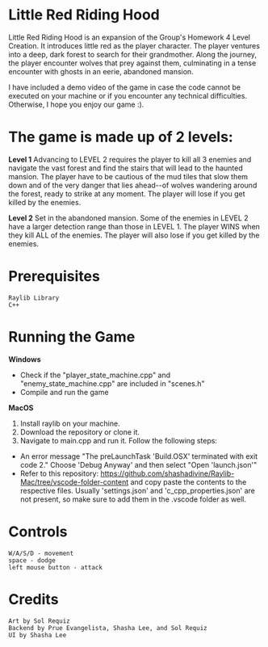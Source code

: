 # Little Red Riding Hood
Little Red Riding Hood is an expansion of the Group's Homework 4 Level Creation. It introduces little red as the player character. The player ventures into a deep, dark forest to search for their grandmother. Along the journey, the player encounter wolves that prey against them, culminating in a tense encounter with ghosts in an eerie, abandoned mansion. 

I have included a demo video of the game in case the code cannot be executed on your machine or if you encounter any technical difficulties. Otherwise, I hope you enjoy our game :).

# The game is made up of 2 levels:
**Level 1**
Advancing to LEVEL 2 requires the player to kill all 3 enemies and navigate the vast forest and find the stairs that will lead to the haunted mansion. The player have to be cautious  of the mud tiles that slow them down and of the very danger that lies ahead--of wolves wandering around the forest, ready to strike at any moment. The player will lose if you get killed by the enemies.

**Level 2**
Set in the abandoned mansion. Some of the enemies in LEVEL 2 have a larger detection range than those in LEVEL 1. The player WINS when they kill ALL of the enemies. The player will also lose if you get killed by the enemies.


# Prerequisites 
	Raylib Library
  	C++

# Running the Game 
**Windows**
- Check if the "player_state_machine.cpp" and "enemy_state_machine.cpp" are included in "scenes.h"
- Compile and run the game 

**MacOS**
 1. Install raylib on your machine.
 2. Download the repository or clone it.
 3. Navigate to main.cpp and run it. Follow the following steps:
- An error message "The preLaunchTask 'Build.OSX' terminated with exit code 2." Choose 'Debug Anyway' and then select "Open 'launch.json'"
- Refer to this repository: https://github.com/shashadivine/Raylib-Mac/tree/vscode-folder-content and copy paste the contents to the respective files. Usually 'settings.json' and 'c_cpp_properties.json' are not present, so make sure to add them in the .vscode folder as well.
	 

# Controls 
	W/A/S/D - movement 
	space - dodge 
	left mouse button - attack 

# Credits 
	Art by Sol Requiz 
	Backend by Prue Evangelista, Shasha Lee, and Sol Requiz
  	UI by Shasha Lee
